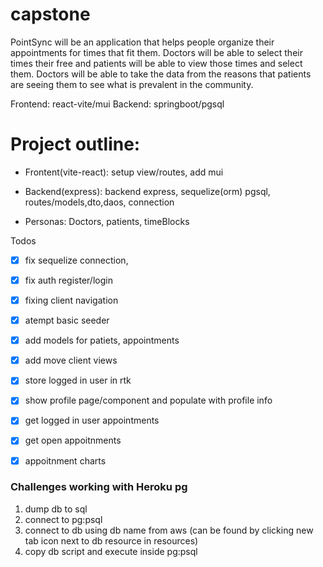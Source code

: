 # capstone

PointSync will be an application that helps people organize their appointments for times that fit them. Doctors will be able to select their times their free and patients will be able to view those times and select them.
Doctors will be able to take the data from the reasons that patients are seeing them to see what is prevalent in the community.

Frontend: react-vite/mui
Backend: springboot/pgsql

# Project outline:

- Frontent(vite-react): setup view/routes, add mui

- Backend(express): backend express, sequelize(orm) pgsql, routes/models,dto,daos, connection

- Personas: Doctors, patients, timeBlocks

Todos
- [x] fix sequelize connection,
- [x] fix auth register/login
- [x] fixing client navigation
- [x] atempt basic seeder
- [x] add models for patiets, appointments
- [x] add move client views
- [x] store logged in user in rtk
- [x] show profile page/component and populate with profile info
- [x] get logged in user appointments
- [x] get open appoitnments
- [x] appoitnment charts


### Challenges working with Heroku pg
1. dump db to sql
2. connect to pg:psql
3. connect to db using db name from aws (can be found by clicking new tab icon next to db resource in resources)
4. copy db script and execute inside pg:psql